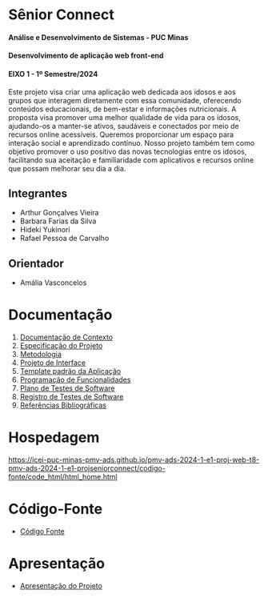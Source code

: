 # Sênior Connect

#### Análise e Desenvolvimento de Sistemas - PUC Minas

#### Desenvolvimento de aplicação web front-end

#### EIXO 1 - 1º Semestre/2024

Este projeto visa criar uma aplicação web dedicada aos idosos e aos grupos que interagem diretamente com essa comunidade, oferecendo conteúdos educacionais, de bem-estar e informações nutricionais. A proposta visa promover uma melhor qualidade de vida para os idosos, ajudando-os a manter-se ativos, saudáveis e conectados por meio de recursos online acessíveis. Queremos proporcionar um espaço para interação social e aprendizado contínuo. Nosso projeto também tem como objetivo promover o uso positivo das novas tecnologias entre os idosos, facilitando sua aceitação e familiaridade com aplicativos e recursos online que possam melhorar seu dia a dia.

## Integrantes

* Arthur Gonçalves Vieira
* Barbara Farias da Silva
* Hideki Yukinori
* Rafael Pessoa de Carvalho

## Orientador

* Amália Vasconcelos

# Documentação

<ol>
<li><a href="documentos/01-Documentação de Contexto.md"> Documentação de Contexto</a></li>
<li><a href="documentos/02-Especificação do Projeto.md"> Especificação do Projeto</a></li>
<li><a href="documentos/03-Metodologia.md"> Metodologia</a></li>
<li><a href="documentos/04-Projeto de Interface.md"> Projeto de Interface</a></li>
<li><a href="documentos/05-Template padrão da Aplicação.md"> Template padrão da Aplicação</a></li>
<li><a href="documentos/06-Programação de Funcionalidades.md"> Programação de Funcionalidades</a></li>
<li><a href="documentos/07-Plano de Testes de Software.md"> Plano de Testes de Software</a></li>
<li><a href="documentos/08-Registro de Testes de Software.md"> Registro de Testes de Software</a></li>
<li><a href="documentos/09-Referências Bibliográficas.md"> Referências Bibliográficas</a></li>
</ol>

# Hospedagem

https://icei-puc-minas-pmv-ads.github.io/pmv-ads-2024-1-e1-proj-web-t8-pmv-ads-2024-1-e1-projseniorconnect/codigo-fonte/code_html/html_home.html

# Código-Fonte

* <a href="codigo-fonte/README.md">Código Fonte</a>

# Apresentação

* <a href="apresentacao/README.md">Apresentação do Projeto</a>
